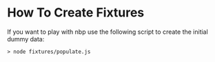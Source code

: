 How To Create Fixtures
======================

If you want to play with nbp use the following script to create the initial dummy data:

    > node fixtures/populate.js
